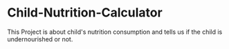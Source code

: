 # Child-Nutrition-Calculator
This Project is about child's nutrition consumption and tells us if the child is undernourished or not.
